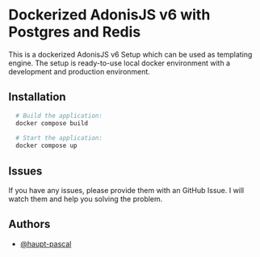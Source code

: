 
# Dockerized AdonisJS v6 with Postgres and Redis

This is a dockerized AdonisJS v6 Setup which can be used as templating engine. The setup is ready-to-use local docker environment with a development and production environment. 
## Installation



```bash
  # Build the application: 
  docker compose build
  
  # Start the application: 
  docker compose up
```
## Issues

If you have any issues, please provide them with an GitHub Issue. I will watch them and help you solving the problem. 
## Authors

- [@haupt-pascal](https://github.com/haupt-pascal)

